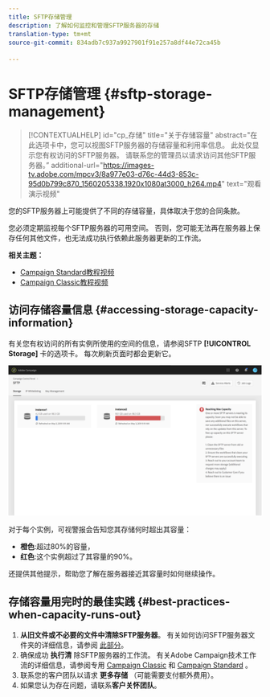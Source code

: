 ```yaml
---
title: SFTP存储管理
description: 了解如何监控和管理SFTP服务器的存储
translation-type: tm+mt
source-git-commit: 834adb7c937a9927901f91e257a8df44e72ca45b

---
```



# SFTP存储管理 {#sftp-storage-management}

>[!CONTEXTUALHELP]
>id=&quot;cp_存储&quot;
>title=&quot;关于存储容量&quot;
>abstract=&quot;在此选项卡中，您可以视图SFTP服务器的存储容量和利用率信息。 此处仅显示您有权访问的SFTP服务器。 请联系您的管理员以请求访问其他SFTP服务器。”
>additional-url=&quot;https://images-tv.adobe.com/mpcv3/8a977e03-d76c-44d3-853c-95d0b799c870_1560205338.1920x1080at3000_h264.mp4&quot; text=&quot;观看演示视频&quot;

您的SFTP服务器上可能提供了不同的存储容量，具体取决于您的合同条款。

您必须定期监视每个SFTP服务器的可用空间。 否则，您可能无法再在服务器上保存任何其他文件，也无法成功执行依赖此服务器更新的工作流。

**相关主题：**

* [Campaign Standard教程视频](https://docs.adobe.com/content/help/en/campaign-learn/campaign-standard-tutorials/administrating/control-panel/monitoring-server-capacity-whitelisting-adding-ssh-key.html)
* [Campaign Classic教程视频](https://docs.adobe.com/content/help/en/campaign-learn/campaign-classic-tutorials/administrating/control-panel-acc/managing-sftp-servers.html)

## 访问存储容量信息 {#accessing-storage-capacity-information}

有关您有权访问的所有实例所使用的空间的信息，请参阅SFTP **[!UICONTROL Storage]** 卡的选项卡。 每次刷新页面时都会更新它。

![](assets/control_panel_space.png)

对于每个实例，可视警报会告知您其存储何时超出其容量：

* **橙色**:超过80%的容量，
* **红色**:这个实例超过了其容量的90%。

还提供其他提示，帮助您了解在服务器接近其容量时如何继续操作。

## 存储容量用完时的最佳实践 {#best-practices-when-capacity-runs-out}

1. **从旧文件或不必要的文件中清除SFTP服务器**。 有关如何访问SFTP服务器文件夹的详细信息，请参阅 [此部分](../../sftp/using/logging-into-sftp-server.md)。
1. 确保成功 **执行清** 除SFTP服务器的工作流。 有关Adobe Campaign技术工作流的详细信息，请参阅专用 [Campaign Classic](https://docs.campaign.adobe.com/doc/AC/en/WKF__General_operation_Building_a_workflow.html#Technical_workflows) 和 [Campaign Standard](https://helpx.adobe.com/campaign/standard/administration/using/technical-workflows.html) 。
1. 联系您的客户团队以请求 **更多存储** （可能需要支付额外费用）。
1. 如果您认为存在问题，请联系&#x200B;**客户关怀团队**。
